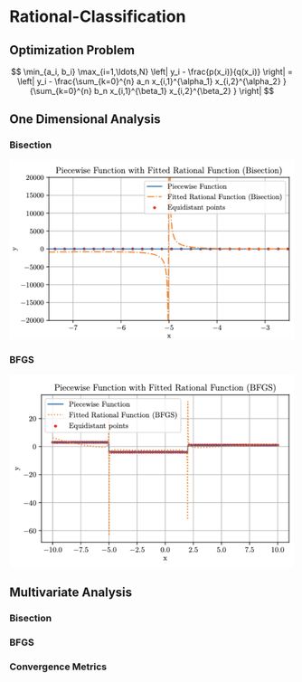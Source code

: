 # Rational-Classification

## Optimization Problem

$$
\min_{a_i, b_i} \max_{i=1,\ldots,N} \left| y_i - \frac{p(x_i)}{q(x_i)} \right| = \left| y_i - \frac{\sum_{k=0}^{n} a_n x_{i,1}^{\alpha_1} x_{i,2}^{\alpha_2} }{\sum_{k=0}^{n} b_n x_{i,1}^{\beta_1} x_{i,2}^{\beta_2} } \right|
$$

## One Dimensional Analysis

### Bisection
![one_plot_bisection.png](images/one_plot_bisection.png)

### BFGS
![one_plot_bfgs.png](images/one_plot_bfgs.png)



## Multivariate Analysis


### Bisection


### BFGS


### Convergence Metrics


